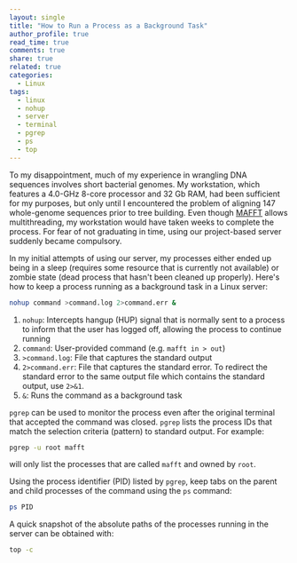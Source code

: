```yaml
---
layout: single
title: "How to Run a Process as a Background Task"
author_profile: true
read_time: true
comments: true
share: true
related: true
categories:
  - Linux
tags:
  - linux
  - nohup
  - server
  - terminal
  - pgrep
  - ps
  - top
---
```


To my disappointment, much of my experience in wrangling DNA sequences involves short bacterial genomes. My workstation, which features a 4.0-GHz 8-core processor and 32 Gb RAM, had been sufficient for my purposes, but only until I encountered the problem of aligning 147 whole-genome sequences prior to tree building. Even though <a href="https://mafft.cbrc.jp/alignment/software/">MAFFT</a> allows multithreading, my workstation would have taken weeks to complete the process. For fear of not graduating in time, using our project-based server suddenly became compulsory.

<!-- readmore -->

In my initial attempts of using our server, my processes either ended up being in a sleep (requires some resource that is currently not available) or zombie state (dead process that hasn't been cleaned up properly). Here's how to keep a process running as a background task in a Linux server:

```sh
nohup command >command.log 2>command.err &
```

1. ```nohup```: Intercepts hangup (HUP) signal that is normally sent to a process to inform that the user has logged off, allowing the process to continue running
2. ```command```: User-provided command (e.g. ```mafft in > out```)
3. ```>command.log```: File that captures the standard output
4. ```2>command.err```: File that captures the standard error. To redirect the standard error to the same output file which contains the standard output, use ```2>&1```.
5. ```&```: Runs the command as a background task

```pgrep``` can be used to monitor the process even after the original terminal that accepted the command was closed. ```pgrep``` lists the process IDs that match the selection criteria (pattern) to standard output. For example:

```sh
pgrep -u root mafft
```

will only list the processes that are called ```mafft``` and owned by ```root```.

Using the process identifier (PID) listed by ```pgrep```, keep tabs on the parent and child processes of the command using the ```ps``` command:

```sh
ps PID
```

A quick snapshot of the absolute paths of the processes running in the server can be obtained with:

```sh
top -c
```
